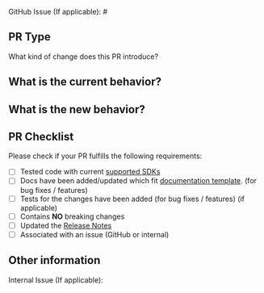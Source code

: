 GitHub Issue (If applicable): #
<!-- Link to relevant GitHub issue if applicable. All PRs should be associated with an issue (GitHub issue or internal) -->

## PR Type
What kind of change does this PR introduce?
<!-- Please uncomment one ore more that apply to this PR -->

<!-- - Bugfix -->
<!-- - Feature -->
<!-- - Code style update (formatting) -->
<!-- - Refactoring (no functional changes, no api changes) -->
<!-- - Build or CI related changes -->
<!-- - Documentation content changes -->
<!-- - Other... Please describe: -->


## What is the current behavior?
<!-- Please describe the current behavior that you are modifying, or link to a relevant issue. -->


## What is the new behavior?
<!-- Please describe the new behavior after your modifications. -->


## PR Checklist

Please check if your PR fulfills the following requirements:

- [ ] Tested code with current [supported SDKs](../README.md)
- [ ] Docs have been added/updated which fit [documentation template](https://github.com/nventive/Uno.SourceGeneration/tree/master/doc/.feature-template.md). (for bug fixes / features)
- [ ] Tests for the changes have been added (for bug fixes / features) (if applicable)
- [ ] Contains **NO** breaking changes
- [ ] Updated the [Release Notes](https://github.com/nventive/Uno.SourceGeneration/tree/master/doc/ReleaseNotes)
- [ ] Associated with an issue (GitHub or internal)

<!-- If this PR contains a breaking change, please describe the impact and migration path for existing applications below. 
     Please note that breaking changes are likely to be rejected -->


## Other information
<!-- Please provide any additional information if necessary -->

Internal Issue (If applicable):
<!-- Link to relevant internal issue if applicable. All PRs should be associated with an issue (GitHub issue or internal) -->